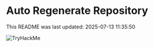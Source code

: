# Auto Regenerate Repository

This README was last updated: 2025-07-13 11:35:50

 ![TryHackMe](https://tryhackme.com/badge/533634)
